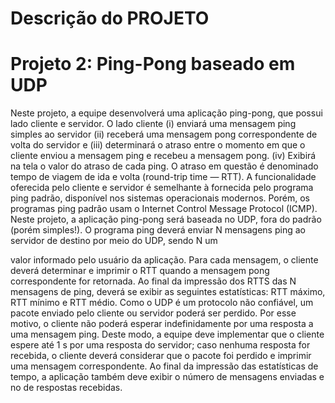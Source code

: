# Descrição do PROJETO
# Projeto 2: Ping-Pong baseado em UDP

Neste projeto, a equipe desenvolverá uma aplicação ping-pong, que possui lado cliente e
servidor. O lado cliente
(i) enviará uma mensagem ping simples ao servidor
(ii) receberá uma mensagem pong correspondente de volta do servidor e
(iii) determinará o atraso entre o momento em que o cliente enviou a mensagem
ping e recebeu a mensagem pong.
(iv) Exibirá na tela o valor do atraso de cada ping.
O atraso em questão é denominado tempo de viagem de ida e volta (round-trip time —
RTT). A funcionalidade oferecida pelo cliente e servidor é semelhante à fornecida pelo
programa ping padrão, disponível nos sistemas operacionais modernos. Porém, os
programas ping padrão usam o Internet Control Message Protocol (ICMP). Neste projeto, a
aplicação ping-pong será baseada no UDP, fora do padrão (porém simples!). O programa
ping deverá enviar N mensagens ping ao servidor de destino por meio do UDP, sendo N um

valor informado pelo usuário da aplicação. Para cada mensagem, o cliente deverá
determinar e imprimir o RTT quando a mensagem pong correspondente for retornada. Ao
final da impressão dos RTTS das N mensagens de ping, deverá se exibir as seguintes
estatísticas: RTT máximo, RTT mínimo e RTT médio. Como o UDP é um protocolo não
confiável, um pacote enviado pelo cliente ou servidor poderá ser perdido. Por esse motivo, o
cliente não poderá esperar indefinidamente por uma resposta a uma mensagem ping. Deste
modo, a equipe deve implementar que o cliente espere até 1 s por uma resposta do
servidor; caso nenhuma resposta for recebida, o cliente deverá considerar que o pacote foi
perdido e imprimir uma mensagem correspondente. Ao final da impressão das estatísticas
de tempo, a aplicação também deve exibir o número de mensagens enviadas e no de
respostas recebidas.
